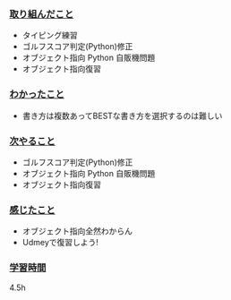 ### <u>取り組んだこと</u>
- タイピング練習
- ゴルフスコア判定(Python)修正
- オブジェクト指向 Python 自販機問題
- オブジェクト指向復習

### <u>わかったこと</u>
- 書き方は複数あってBESTな書き方を選択するのは難しい

### <u>次やること</u>
- ゴルフスコア判定(Python)修正
- オブジェクト指向 Python 自販機問題
- オブジェクト指向復習

### <u>感じたこと</u>
- オブジェクト指向全然わからん
-  Udmeyで復習しよう!

### <u>学習時間</u>
4.5h